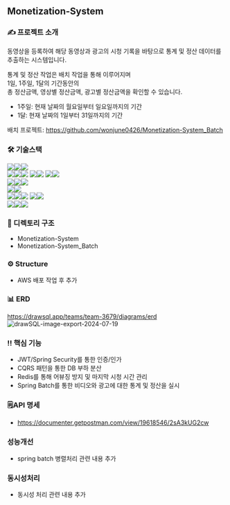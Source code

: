 ## Monetization-System

### ✍ 프로젝트 소개
동영상을 등록하여 해당 동영상과 광고의 시청 기록을 바탕으로
통계 및 정산 데이터를 추출하는 시스템입니다. 

통계 및 정산 작업은 배치 작업을 통해 이루어지며<br>
1일, 1주일, 1달의 기간동안의<br>
총 정산금액, 영상별 정산금액, 광고별 정산금액을 확인할 수 있습니다.

- 1주일: 현재 날짜의 월요일부터 일요일까지의 기간
- 1달: 현재 날짜의 1일부터 31일까지의 기간


배치 프로젝트: https://github.com/wonjune0426/Monetization-System_Batch

### 🛠 기술스택
<img src="https://img.shields.io/badge/language-%23121011?style=for-the-badge"><img src="https://img.shields.io/badge/java-%23ED8B00?style=for-the-badge&logo=openjdk&logoColor=white"><img src="https://img.shields.io/badge/21-515151?style=for-the-badge">
<br>
<img src="https://img.shields.io/badge/framework-%23121011?style=for-the-badge"><img src="https://img.shields.io/badge/springboot-6DB33F?style=for-the-badge&logo=springboot&logoColor=white"><img src="https://img.shields.io/badge/3.3.0-515151?style=for-the-badge">
<img src="https://img.shields.io/badge/springsecurity-6DB33F?style=for-the-badge&logo=springsecurity&logoColor=white"><img src="https://img.shields.io/badge/6.3.0-515151?style=for-the-badge">
<img src="https://img.shields.io/badge/springbatch-6DB33F?style=for-the-badge&logo=springbatch&logoColor=white"><img src="https://img.shields.io/badge/5.1.2-515151?style=for-the-badge">
<br>
<img src="https://img.shields.io/badge/Containers and Deployment-%23121011?style=for-the-badge"><img src="https://img.shields.io/badge/docker-2496ED?style=for-the-badge&logo=docker&logoColor=white"><img src="https://img.shields.io/badge/26.1.4-515151?style=for-the-badge">
<br>
<img src="https://img.shields.io/badge/CI/CD-%23121011?style=for-the-badge"><img src="https://img.shields.io/badge/githubactions-2088FF?style=for-the-badge&logo=githubactions&logoColor=white">
<br>
<img src="https://img.shields.io/badge/DB-%23121011?style=for-the-badge"><img src="https://img.shields.io/badge/mysql-4479A1?style=for-the-badge&logo=mysql&logoColor=white"><img src="https://img.shields.io/badge/8.4.1-515151?style=for-the-badge">
<img src="https://img.shields.io/badge/redis-FF4438?style=for-the-badge&logo=redis&logoColor=white"><img src="https://img.shields.io/badge/3.3.0-515151?style=for-the-badge">
<br>
<img src="https://img.shields.io/badge/Build Tool-%23121011?style=for-the-badge"><img src="https://img.shields.io/badge/gradle-4479A1?style=for-the-badge&logo=gradle&logoColor=white"><img src="https://img.shields.io/badge/8.8-515151?style=for-the-badge">

### 📂 디렉토리 구조 
- Monetization-System
- Monetization-System_Batch

### ⚙ Structure
- AWS 배포 작업 후 추가 

### 📊 ERD
https://drawsql.app/teams/team-3679/diagrams/erd
![drawSQL-image-export-2024-07-19](https://github.com/user-attachments/assets/ab0b3974-2622-472f-8f2a-eeead452b209)

### ‼ 핵심 기능 
- JWT/Spring Security를 통한 인증/인가
- CQRS 패턴을 통한 DB 부하 분산
- Redis를 통해 어뷰징 방지 및 마지막 시청 시간 관리
- Spring Batch를 통한 비디오와 광고에 대한 통계 및 정산을 실시

### 🗒API 명세
- https://documenter.getpostman.com/view/19618546/2sA3kUG2cw

### 성능개선
- spring batch 병렬처리 관련 내용 추가

### 동시성처리
- 동시성 처리 관련 내용 추가
